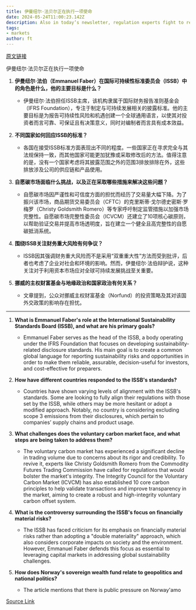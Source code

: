 ```yaml
---
title: 伊曼纽尔·法贝尔正在执行一项使命
date: 2024-05-24T11:00:23.142Z
description: Also in today’s newsletter, regulation experts fight to revive the voluntary carbon market before it’s too late
tags: 
- markets
author: ft
---
```


[原文链接](https://ft.com/content/2b214790-21dc-40fa-9efe-9c43ed3a758d)

伊曼纽尔·法贝尔正在执行一项使命

1. **伊曼纽尔·法伯（Emmanuel Faber）在国际可持续性标准委员会（ISSB）中的角色是什么，他的主要目标是什么？**
   - 伊曼纽尔·法伯担任ISSB主席，该机构隶属于国际财务报告准则基金会（IFRS Foundation），专注于制定与可持续发展相关的披露标准。他的主要目标是为报告可持续性风险和机遇创建一个全球通用语言，以使其对投资者而言可靠、可保证且有决策意义，同时对编制者而言具有成本效益。

2. **不同国家如何回应ISSB的标准？**
   - 各国在接受ISSB标准方面表现出不同的程度。一些国家正在寻求完全与其法规保持一致，而其他国家可能更加犹豫或采取修改后的方法。值得注意的是，没有一个国家考虑将其披露范围之外的范围3排放排除在外，这些排放涉及公司的供应链和产品使用。

3. **自愿碳市场面临什么挑战，以及正在采取哪些措施来解决这些问题？**
   - 自愿碳市场因严谨性和可信度方面的担忧而经历了交易量大幅下降。为了振兴该市场，商品期货交易委员会（CFTC）的克里斯蒂·戈尔德史密斯·罗梅罗（Christy Goldsmith Romero）等专家呼吁制定监管措施以加强市场完整性。自愿碳市场完整性委员会（ICVCM）还建立了10项核心碳原则，以帮助验证交易并提高市场透明度，旨在建立一个健全且高完整性的自愿碳抵消系统。

4. **围绕ISSB关注财务重大风险有何争议？**
   - ISSB因其强调财务重大风险而不是采用“双重重大性”方法而受到批评，后者也考虑了企业对社会和环境的影响。然而，伊曼纽尔·法伯辩护说，这种关注对于利用资本市场应对全球可持续发展挑战至关重要。

5. **挪威的主权财富基金与地缘政治和国家政治有何关系？**
   - 文章提到，公众对挪威主权财富基金（Norfund）的投资策略及其对该国外交政策的影响存在担忧。

---

1. **What is Emmanuel Faber's role at the International Sustainability Standards Board (ISSB), and what are his primary goals?**
   - Emmanuel Faber serves as the head of the ISSB, a body operating under the IFRS Foundation that focuses on developing sustainability-related disclosure standards. His main goal is to create a common global language for reporting sustainability risks and opportunities in order to make them reliable, assurable, decision-useful for investors, and cost-effective for preparers.

2. **How have different countries responded to the ISSB's standards?**
   - Countries have shown varying levels of alignment with the ISSB's standards. Some are looking to fully align their regulations with those set by the ISSB, while others may be more hesitant or adopt a modified approach. Notably, no country is considering excluding scope 3 emissions from their disclosures, which pertain to companies’ supply chains and product usage.

3. **What challenges does the voluntary carbon market face, and what steps are being taken to address them?**
   - The voluntary carbon market has experienced a significant decline in trading volume due to concerns about its rigor and credibility. To revive it, experts like Christy Goldsmith Romero from the Commodity Futures Trading Commission have called for regulations that would bolster the market's integrity. The Integrity Council for the Voluntary Carbon Market (ICVCM) has also established 10 core carbon principles to help validate transactions and improve transparency in the market, aiming to create a robust and high-integrity voluntary carbon offset system.

4. **What is the controversy surrounding the ISSB's focus on financially material risks?**
   - The ISSB has faced criticism for its emphasis on financially material risks rather than adopting a "double materiality" approach, which also considers corporate impacts on society and the environment. However, Emmanuel Faber defends this focus as essential to leveraging capital markets in addressing global sustainability challenges.

5. **How does Norway's sovereign wealth fund relate to geopolitics and national politics?**
   - The article mentions that there is public pressure on Norway'amo

[Source Link](https://ft.com/content/2b214790-21dc-40fa-9efe-9c43ed3a758d)

